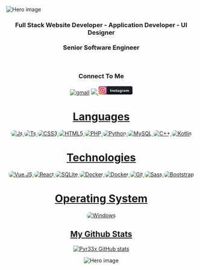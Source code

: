 <img src="https://cdn.discordapp.com/attachments/844973689292193824/921149576751239198/hero.png" alt="Hero image">


<div align="center">
    <h3 style="Arial"> Full Stack Website Developer - Application Developer - UI Designer </br> </br> Senior Software Engineer </h3>
</div>


<br>


<h3 align="center">
   Connect To Me
</h3>

<div align="center">
<a href=""><image src="https://raw.githubusercontent.com/MikeCodesDotNET/ColoredBadges/master/svg/social/gmail.svg" alt="gmail" width="75"></image></a>
<a href="https://discord.gg/CbBKm4s5HK"><img src="https://img.shields.io/badge/-Discord-7289da?style=flat&logo=Discord&logoColor=FFFFFF&labelColor=2c2f33">
<a href="https://www.instagram.com/pyr8x"><img src="https://raw.githubusercontent.com/MikeCodesDotNET/ColoredBadges/master/svg/social/instagram.svg" alt="instagram" width="90">


<h1 align="center">
    Languages
</h1>

<div align="center">
    <img src="https://img.shields.io/badge/JavaScript-F7DF1E?style=flat&logo=javascript&logoColor=white" alt="Js" style="border-radius:15px"/>
    <img src="https://img.shields.io/badge/TypeScript-3178C6?style=flat&logo=typescript&logoColor=white" alt="Ts" style="border-radius:15px"/>
    <img src="https://img.shields.io/badge/CSS3-1572B6?style=flat&logo=css3&logoColor=white" alt="CSS3" style="border-radius:15px"/>
    <img src="https://img.shields.io/badge/HTML5-E34F26?style=flat&logo=html5&logoColor=white" alt="HTML5" style="border-radius:15px"/>
    <img src="https://img.shields.io/badge/PHP-777BB4?style=flat&logo=php&logoColor=white" alt="PHP" style="border-radius:15px"/>
    <img src="https://img.shields.io/badge/Python-3776AB?style=flat&logo=python&logoColor=white" alt="Python" style="border-radius:15px"/>
    <img src="https://img.shields.io/badge/MySQL-4479A1?style=flat&logo=mysql&logoColor=white" alt="MySQL" style="border-radius:15px"/>
    <img src="https://img.shields.io/badge/C%2B%2B-00599C?style=flat&logo=c%2B%2B&logoColor=white" alt="C++" style="border-radius:15px"/>
    <img src="https://img.shields.io/badge/Kotlin-0095D5?style=flat&logo=kotlin&logoColor=white" alt="Kotlin" style="border-radius:15px"/>
</div>

<h1 align="center">
    Technologies
</h1>

<div align="center">
    <img src="https://img.shields.io/badge/Vue.JS-4FC08D?style=flat&logo=vue.js&logoColor=white" alt="Vue.JS" style="border-radius:15px"/>
    <img src="https://img.shields.io/badge/React-61DAFB?style=flat&logo=react&logoColor=white" alt="React" style="border-radius:15px"/>
    <img src="https://img.shields.io/badge/SQLite-003B57?style=flat&logo=sqlite&logoColor=white" alt="SQLite" style="border-radius:15px"/>
    <img src="https://img.shields.io/badge/Docker-2498ED?style=flat&logo=docker&logoColor=white" alt="Docker" style="border-radius:15px"/>
    <img src="https://img.shields.io/badge/Docker-2498ED?style=flat&logo=docker&logoColor=white" alt="Docker" style="border-radius:15px"/>
    <img src="https://img.shields.io/badge/Git-F05032?style=flat&logo=git&logoColor=white" alt="Git" style="border-radius:15px"/>
    <img src="https://img.shields.io/badge/Sass-CC6699?style=flat&logo=sass&logoColor=white" alt="Sass" style="border-radius:15px"/>
    <img src="https://img.shields.io/badge/Bootstrap-7952B3?style=flat&logo=bootstrap&logoColor=white" alt="Bootstrap" style="border-radius:15px"/>




<h1 align="center">
    Operating System
</h1>

<p align="center">
  <img src="https://img.shields.io/badge/Windows-171717?style=for-the-badge&logo=windows&logoColor=e92e2e" alt="Windows"  style="border-radius:15px"/>
</p>

<h2> My Github Stats </h2>

<div align="center">
  
[![Pyr33x GitHub stats](https://github-readme-stats.vercel.app/api?username=pyr33x)](https://github.com/pyr33x)

<img src="https://cdn.discordapp.com/attachments/844973689292193824/921150781380493323/footer.png" alt="Hero image">
